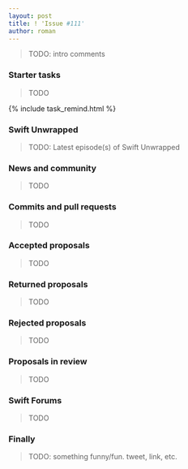```yaml
---
layout: post
title: ! 'Issue #111'
author: roman
---
```


> TODO: intro comments

<!--excerpt-->

### Starter tasks

> TODO

{% include task_remind.html %}

### Swift Unwrapped

> TODO: Latest episode(s) of Swift Unwrapped

### News and community

> TODO

### Commits and pull requests

> TODO

### Accepted proposals

> TODO

### Returned proposals

> TODO

### Rejected proposals

> TODO

### Proposals in review

> TODO

### Swift Forums

> TODO

### Finally

> TODO: something funny/fun. tweet, link, etc.
